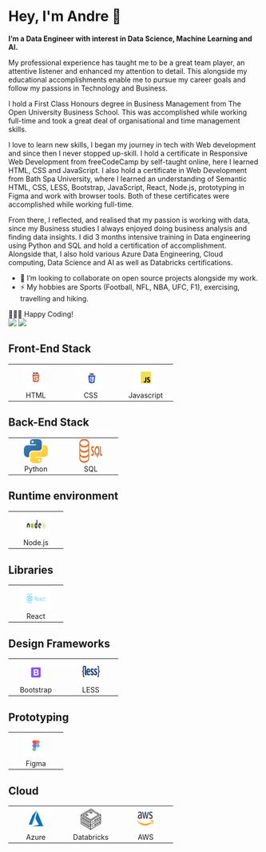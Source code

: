 <h1>Hey, I'm Andre 👋 </h1>
<strong>I’m a Data Engineer with interest in Data Science, Machine Learning and AI.</strong>

My professional experience has taught me to be a great team player, an attentive listener and enhanced my attention to detail. This alongside my educational accomplishments enable me to pursue my career goals and follow my passions in Technology and Business.

I hold a First Class Honours degree in Business Management from The Open University Business School. This was accomplished while working full-time and took a great deal of organisational and time management skills.

I love to learn new skills, I began my journey in tech with Web development and since then I never stopped up-skill. I hold a certificate in Responsive Web Development from freeCodeCamp by self-taught online, here I learned HTML, CSS and JavaScript. I also hold a certificate in Web Development from Bath Spa University, where I learned an understanding of Semantic HTML, CSS, LESS, Bootstrap, JavaScript, React, Node.js, prototyping in Figma and work with browser tools. Both of these certificates were accomplished while working full-time.

From there, I reflected, and realised that my passion is working with data, since my Business studies I always enjoyed doing business analysis and finding data insights.
I did 3 months intensive training in Data engineering using Python and SQL and hold a certification of accomplishment. Alongside that, I also hold various Azure Data Engineering, Cloud computing, Data Science and AI as well as Databricks certifications.


<ul>
<li>💞️ I’m looking to collaborate on open source projects alongside my work.</li>
<li>⚡️ My hobbies are Sports (Football, NFL, NBA, UFC, F1), exercising, travelling and hiking.</li>
</ul>
👨🏻‍💻 Happy Coding!



<br>
<img src="https://github-readme-stats.vercel.app/api/top-langs?username=andrecastropaiva&theme=dark"/>

<img src="https://github-readme-stats.vercel.app/api?username=andrecastropaiva&show_icons=true&theme=dark"/>

<h2>Front-End Stack</h2>
<table>
  <tr>
     <td align="center" width="96">
      <a href="https://html.com/">
        <img src="./logos/HTML.jpeg" width="48" height="48" alt="HTML logo" />
      </a>
      <br>HTML
    </td>
       <td align="center" width="96">
      <a href="https://www.w3.org/Style/CSS/Overview.en.html">
        <img src="./logos/CSS.jpeg" width="48" height="48" alt="CSS logo" />
      </a>
      <br>CSS
    </td>
      <td align="center" width="96">
      <a href="https://www.javascript.com/">
        <img src="./logos/Javascript.jpeg" width="48" height="48" alt="Javascript logo" />
      </a>
      <br>Javascript
    </td>
    </table>
    <h2>Back-End Stack</h2>
<table>
  <tr>
     <td align="center" width="96">
      <a href="https://www.python.org/">
        <img src="./logos/python.jpeg" width="48" height="48" alt="Python logo" />
      </a>
      <br>Python
    </td>
       <td align="center" width="96">
      <a href="https://en.wikipedia.org/wiki/SQL">
        <img src="./logos/sql.jpeg" width="48" height="48" alt="SQL logo" />
      </a>
         <br>SQL
    </td>
 </table>
    <h2> Runtime environment</h2>
    <table>
     <td align="center" width="96">
      <a href="https://nodejs.org/en/">
        <img src="./logos/node.jpeg" width="60" height="48" alt="Node logo" />
      </a>
      <br>Node.js
    </td>
    </table>
    <h2>Libraries</h2>
    <table>
    <td align="center" width="96">
      <a href="https://reactjs.org/" >
        <img src="./logos/React.jpeg" width="60" height="48" alt="React logo" />
      </a>
      <br>React
    </td>
  </table>
     <h2>Design Frameworks</h2>
    <table>
      <td align="center" width="96">
      <a href="https://getbootstrap.com/">
        <img src="./logos/Bootstrap.jpeg" width="48" height="48" alt="Bootstrap logo" />
      </a>
      <br>Bootstrap
    </td>
    <td align="center" width="96">
      <a href="https://lesscss.org/" >
        <img src="./logos/less.jpeg" width="60" height="48" alt="LESS logo" />
      </a>
      <br>LESS
    </td>
    </table>
    <h2>Prototyping</h2>
    <table>
    <td align="center" width="96">
      <a href="https://www.figma.com/" >
        <img src="./logos/figma.jpeg" width="48" height="48" alt="Figma logo" />
      </a>
      <br>Figma
    </td>
  </table>
    <h2>Cloud</h2>
    <table>
    <td align="center" width="96">
      <a href="https://azure.microsoft.com/en-us" >
        <img src="./logos/azure.png" width="48" height="48" alt="Azure logo" />
      </a>
      <br>Azure
    </td>
    <td align="center" width="96">
      <a href="https://www.databricks.com/" >
        <img src="./logos/databricks.png" width="48" height="48" alt="Databricks logo" />
      </a>
      <br>Databricks
    </td>
    <td align="center" width="96">
      <a href="https://aws.amazon.com/" >
        <img src="./logos/aws.png" width="48" height="48" alt="AWS logo" />
      </a>
      <br>AWS
    </td>
  </tr>
  </table>
